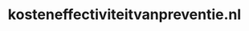 ---
layout: post
title:  "kosteneffectiviteitvanpreventie.nl"
internal_url:  "/dutchgov/kosteneffectiviteitvanpreventie.nl.html"
categories: dutchgov
---